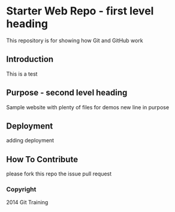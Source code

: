 # Starter Web Repo - first level heading

This repository is for showing how Git and GitHub work

## Introduction

This is a test

## Purpose - second level heading

Sample website with plenty of files for demos
new line in purpose

## Deployment

adding deployment

## How To Contribute

please fork this repo the issue pull request

### Copyright

2014 Git Training
